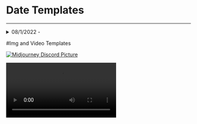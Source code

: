 # Date Templates

---
<details>
<summary>08/1/2022 - </summary>
<br>
Drop
<br>
</details>

#Img and Video Templates

<a href=""><img alt="Midjourney Discord Picture" src=""></a>
 
<video controls>
      <source id="mp4" src="http" type="video/mp4">
</videos>

<a href="">Link</a>

---
title:  Discord Guides
description: All of  Discord guides, without the scrolling!
---